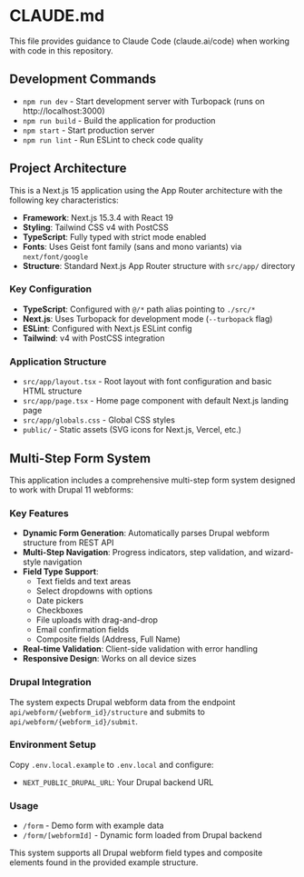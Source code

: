 # CLAUDE.md

This file provides guidance to Claude Code (claude.ai/code) when working with code in this repository.

## Development Commands

- `npm run dev` - Start development server with Turbopack (runs on http://localhost:3000)
- `npm run build` - Build the application for production
- `npm start` - Start production server
- `npm run lint` - Run ESLint to check code quality

## Project Architecture

This is a Next.js 15 application using the App Router architecture with the following key characteristics:

- **Framework**: Next.js 15.3.4 with React 19
- **Styling**: Tailwind CSS v4 with PostCSS
- **TypeScript**: Fully typed with strict mode enabled
- **Fonts**: Uses Geist font family (sans and mono variants) via `next/font/google`
- **Structure**: Standard Next.js App Router structure with `src/app/` directory

### Key Configuration

- **TypeScript**: Configured with `@/*` path alias pointing to `./src/*`
- **Next.js**: Uses Turbopack for development mode (`--turbopack` flag)
- **ESLint**: Configured with Next.js ESLint config
- **Tailwind**: v4 with PostCSS integration

### Application Structure

- `src/app/layout.tsx` - Root layout with font configuration and basic HTML structure
- `src/app/page.tsx` - Home page component with default Next.js landing page
- `src/app/globals.css` - Global CSS styles
- `public/` - Static assets (SVG icons for Next.js, Vercel, etc.)

## Multi-Step Form System

This application includes a comprehensive multi-step form system designed to work with Drupal 11 webforms:

### Key Features

- **Dynamic Form Generation**: Automatically parses Drupal webform structure from REST API
- **Multi-Step Navigation**: Progress indicators, step validation, and wizard-style navigation  
- **Field Type Support**:
  - Text fields and text areas
  - Select dropdowns with options
  - Date pickers
  - Checkboxes
  - File uploads with drag-and-drop
  - Email confirmation fields
  - Composite fields (Address, Full Name)
- **Real-time Validation**: Client-side validation with error handling
- **Responsive Design**: Works on all device sizes

### Drupal Integration

The system expects Drupal webform data from the endpoint `api/webform/{webform_id}/structure` and submits to `api/webform/{webform_id}/submit`.

### Environment Setup

Copy `.env.local.example` to `.env.local` and configure:
- `NEXT_PUBLIC_DRUPAL_URL`: Your Drupal backend URL

### Usage

- `/form` - Demo form with example data
- `/form/[webformId]` - Dynamic form loaded from Drupal backend

This system supports all Drupal webform field types and composite elements found in the provided example structure.